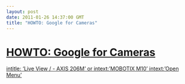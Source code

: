 ```yaml
---
layout: post
date: 2011-01-26 14:37:00 GMT
title: "HOWTO: Google for Cameras"
---
```

# [HOWTO: Google for Cameras](http://arstechnica.com/gadgets/guides/2011/01/one-mans-journey-through-the-world-of-unsecured-ip-surveillance-cams.ars)

[intitle: ‘Live View / - AXIS 206M’ or intext:’MOBOTIX M10’ intext:’Open Menu’](http://www.google.co.in/search?q=intitle:+‘Live+View+/+-+AXIS+206M’+or+intext:’MOBOTIX+M10’+intext:’Open+Menu’)